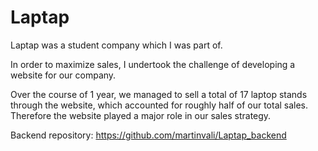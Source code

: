 # Laptap

Laptap was a student company which I was part of.

In order to maximize sales, I undertook the challenge of developing a website for our company.

Over the course of 1 year, we managed to sell a total of 17 laptop stands through the website, which accounted for roughly half of our total sales. Therefore the website played a major role in our sales strategy.

Backend repository: https://github.com/martinvali/Laptap_backend
